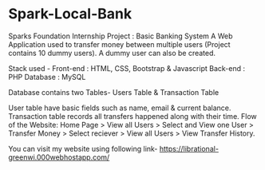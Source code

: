 # Spark-Local-Bank
Sparks Foundation Internship Project : Basic Banking System A Web Application used to transfer money between multiple users (Project contains 10 dummy users). A dummy user can also be created.

Stack used - Front-end : HTML, CSS, Bootstrap & Javascript Back-end : PHP Database : MySQL

Database contains two Tables- Users Table & Transaction Table

User table have basic fields such as name, email & current balance. 
Transaction table records all transfers happened along with their time. Flow of the Website: Home Page > View all Users > Select and View one User > Transfer Money > Select reciever > View all Users > View Transfer History.

You can visit my website using following link-
https://librational-greenwi.000webhostapp.com/
